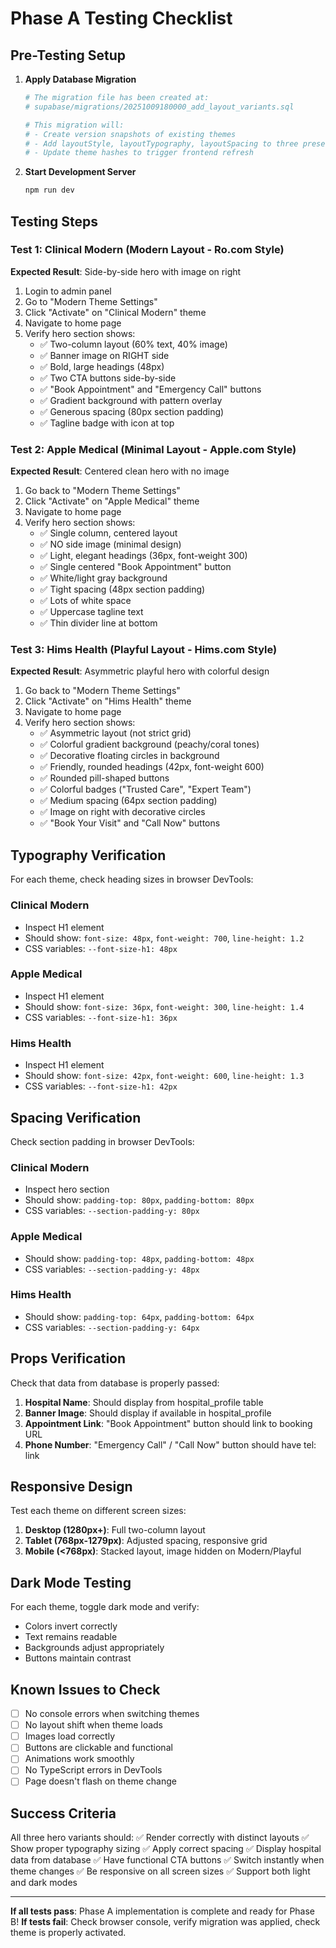 # Phase A Testing Checklist

## Pre-Testing Setup

1. **Apply Database Migration**
   ```bash
   # The migration file has been created at:
   # supabase/migrations/20251009180000_add_layout_variants.sql
   
   # This migration will:
   # - Create version snapshots of existing themes
   # - Add layoutStyle, layoutTypography, layoutSpacing to three preset themes
   # - Update theme hashes to trigger frontend refresh
   ```

2. **Start Development Server**
   ```bash
   npm run dev
   ```

## Testing Steps

### Test 1: Clinical Modern (Modern Layout - Ro.com Style)

**Expected Result**: Side-by-side hero with image on right

1. Login to admin panel
2. Go to "Modern Theme Settings"
3. Click "Activate" on "Clinical Modern" theme
4. Navigate to home page
5. Verify hero section shows:
   - ✅ Two-column layout (60% text, 40% image)
   - ✅ Banner image on RIGHT side
   - ✅ Bold, large headings (48px)
   - ✅ Two CTA buttons side-by-side
   - ✅ "Book Appointment" and "Emergency Call" buttons
   - ✅ Gradient background with pattern overlay
   - ✅ Generous spacing (80px section padding)
   - ✅ Tagline badge with icon at top

### Test 2: Apple Medical (Minimal Layout - Apple.com Style)

**Expected Result**: Centered clean hero with no image

1. Go back to "Modern Theme Settings"
2. Click "Activate" on "Apple Medical" theme
3. Navigate to home page
4. Verify hero section shows:
   - ✅ Single column, centered layout
   - ✅ NO side image (minimal design)
   - ✅ Light, elegant headings (36px, font-weight 300)
   - ✅ Single centered "Book Appointment" button
   - ✅ White/light gray background
   - ✅ Tight spacing (48px section padding)
   - ✅ Lots of white space
   - ✅ Uppercase tagline text
   - ✅ Thin divider line at bottom

### Test 3: Hims Health (Playful Layout - Hims.com Style)

**Expected Result**: Asymmetric playful hero with colorful design

1. Go back to "Modern Theme Settings"
2. Click "Activate" on "Hims Health" theme
3. Navigate to home page
4. Verify hero section shows:
   - ✅ Asymmetric layout (not strict grid)
   - ✅ Colorful gradient background (peachy/coral tones)
   - ✅ Decorative floating circles in background
   - ✅ Friendly, rounded headings (42px, font-weight 600)
   - ✅ Rounded pill-shaped buttons
   - ✅ Colorful badges ("Trusted Care", "Expert Team")
   - ✅ Medium spacing (64px section padding)
   - ✅ Image on right with decorative circles
   - ✅ "Book Your Visit" and "Call Now" buttons

## Typography Verification

For each theme, check heading sizes in browser DevTools:

### Clinical Modern
- Inspect H1 element
- Should show: `font-size: 48px`, `font-weight: 700`, `line-height: 1.2`
- CSS variables: `--font-size-h1: 48px`

### Apple Medical
- Inspect H1 element
- Should show: `font-size: 36px`, `font-weight: 300`, `line-height: 1.4`
- CSS variables: `--font-size-h1: 36px`

### Hims Health
- Inspect H1 element
- Should show: `font-size: 42px`, `font-weight: 600`, `line-height: 1.3`
- CSS variables: `--font-size-h1: 42px`

## Spacing Verification

Check section padding in browser DevTools:

### Clinical Modern
- Inspect hero section
- Should show: `padding-top: 80px`, `padding-bottom: 80px`
- CSS variables: `--section-padding-y: 80px`

### Apple Medical
- Should show: `padding-top: 48px`, `padding-bottom: 48px`
- CSS variables: `--section-padding-y: 48px`

### Hims Health
- Should show: `padding-top: 64px`, `padding-bottom: 64px`
- CSS variables: `--section-padding-y: 64px`

## Props Verification

Check that data from database is properly passed:

1. **Hospital Name**: Should display from hospital_profile table
2. **Banner Image**: Should display if available in hospital_profile
3. **Appointment Link**: "Book Appointment" button should link to booking URL
4. **Phone Number**: "Emergency Call" / "Call Now" button should have tel: link

## Responsive Design

Test each theme on different screen sizes:

1. **Desktop (1280px+)**: Full two-column layout
2. **Tablet (768px-1279px)**: Adjusted spacing, responsive grid
3. **Mobile (<768px)**: Stacked layout, image hidden on Modern/Playful

## Dark Mode Testing

For each theme, toggle dark mode and verify:
- Colors invert correctly
- Text remains readable
- Backgrounds adjust appropriately
- Buttons maintain contrast

## Known Issues to Check

- [ ] No console errors when switching themes
- [ ] No layout shift when theme loads
- [ ] Images load correctly
- [ ] Buttons are clickable and functional
- [ ] Animations work smoothly
- [ ] No TypeScript errors in DevTools
- [ ] Page doesn't flash on theme change

## Success Criteria

All three hero variants should:
✅ Render correctly with distinct layouts
✅ Show proper typography sizing
✅ Apply correct spacing
✅ Display hospital data from database
✅ Have functional CTA buttons
✅ Switch instantly when theme changes
✅ Be responsive on all screen sizes
✅ Support both light and dark modes

---

**If all tests pass**: Phase A implementation is complete and ready for Phase B!
**If tests fail**: Check browser console, verify migration was applied, check theme is properly activated.
